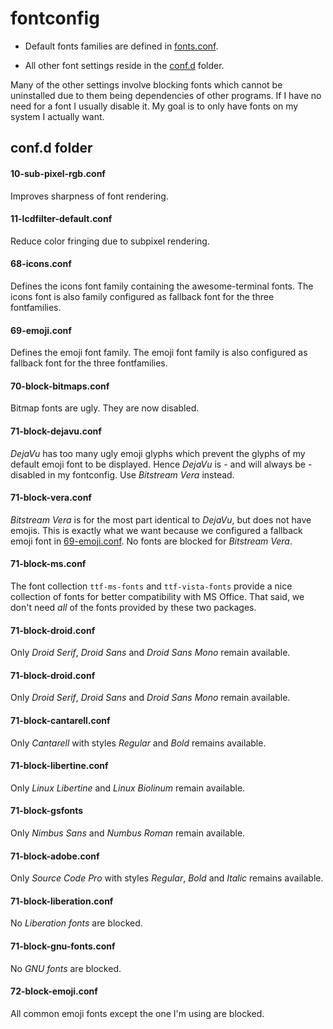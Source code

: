 # fontconfig

* Default fonts families are defined in [fonts.conf](fonts.conf).

* All other font settings reside in the [conf.d](conf.d) folder.

Many of the other settings involve blocking fonts which cannot be
uninstalled due to them being dependencies of other programs. If I
have no need for a font I usually disable it. My goal is to only have
fonts on my system I actually want.

## conf.d folder

#### 10-sub-pixel-rgb.conf
Improves sharpness of font rendering.
#### 11-lcdfilter-default.conf
Reduce color fringing due to subpixel rendering.
#### 68-icons.conf
Defines the icons font family containing the awesome-terminal fonts.
The icons font is also family configured as fallback font for the
three fontfamilies.
#### 69-emoji.conf
Defines the emoji font family. The emoji font family is also
configured as fallback font for the three fontfamilies.
#### 70-block-bitmaps.conf
Bitmap fonts are ugly. They are now disabled.
#### 71-block-dejavu.conf
*DejaVu* has too many ugly emoji glyphs which prevent the glyphs of my
default emoji font to be displayed.  Hence *DejaVu* is - and will
always be - disabled in my fontconfig. Use *Bitstream Vera* instead.
#### 71-block-vera.conf
*Bitstream Vera* is for the most part identical to *DejaVu*, but does
not have emojis. This is exactly what we want because we configured a
fallback emoji font in [69-emoji.conf](conf.d/69-emoji.conf). No fonts
are blocked for *Bitstream Vera*.
#### 71-block-ms.conf
The font collection `ttf-ms-fonts` and `ttf-vista-fonts` provide a
nice collection of fonts for better compatibility with MS Office. That
said, we don't need *all* of the fonts provided by these two packages.
#### 71-block-droid.conf
Only *Droid Serif*, *Droid Sans* and *Droid Sans Mono* remain available.
#### 71-block-droid.conf
Only *Droid Serif*, *Droid Sans* and *Droid Sans Mono* remain available.
#### 71-block-cantarell.conf
Only *Cantarell* with styles *Regular* and *Bold* remains available.
#### 71-block-libertine.conf
Only *Linux Libertine* and *Linux Biolinum* remain available.
#### 71-block-gsfonts
Only *Nimbus Sans* and *Numbus Roman* remain available.
#### 71-block-adobe.conf
Only *Source Code Pro* with styles *Regular*, *Bold* and *Italic* remains available.
#### 71-block-liberation.conf
No *Liberation fonts* are blocked.
#### 71-block-gnu-fonts.conf
No *GNU fonts* are blocked.
#### 72-block-emoji.conf
All common emoji fonts except the one I'm using are blocked.
